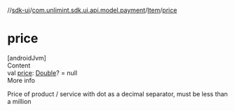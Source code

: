//[sdk-ui](../../../index.md)/[com.unlimint.sdk.ui.api.model.payment](../index.md)/[Item](index.md)/[price](price.md)



# price  
[androidJvm]  
Content  
val [price](price.md): [Double](https://kotlinlang.org/api/latest/jvm/stdlib/kotlin/-double/index.html)? = null  
More info  


Price of product / service with dot as a decimal separator, must be less than a million

  



